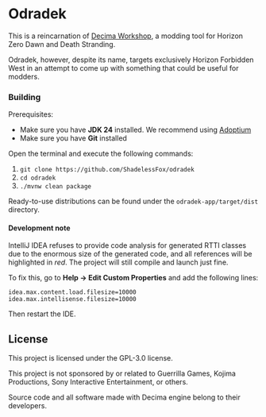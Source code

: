 # Odradek

This is a reincarnation of [Decima Workshop](https://github.com/ShadelessFox/decima), a modding tool
for Horizon Zero Dawn and Death Stranding.

Odradek, however, despite its name, targets exclusively
Horizon Forbidden West in an attempt to come up with something that could be useful for modders.

### Building

Prerequisites:
- Make sure you have **JDK 24** installed. We recommend using [Adoptium](https://adoptium.net/temurin/releases/?arch=x64&version=17&package=jdk)
- Make sure you have **Git** installed

Open the terminal and execute the following commands:
1. `git clone https://github.com/ShadelessFox/odradek`
2. `cd odradek`
3. `./mvnw clean package`

Ready-to-use distributions can be found under the `odradek-app/target/dist` directory.

#### Development note

IntelliJ IDEA refuses to provide code analysis for generated RTTI classes due to the enormous size of the generated
code, and all references will be highlighted in _red_. The project will still compile and launch just fine.

To fix this, go to **Help -> Edit Custom Properties** and add the following lines:

```properties
idea.max.content.load.filesize=10000
idea.max.intellisense.filesize=10000
```

Then restart the IDE.

## License
This project is licensed under the GPL-3.0 license.

This project is not sponsored by or related to Guerrilla Games, Kojima Productions, Sony Interactive Entertainment, or others.

Source code and all software made with Decima engine belong to their developers.
